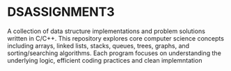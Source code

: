 # DSASSIGNMENT3
A collection of data structure implementations and problem solutions written in C/C++. This repository explores core computer science concepts including arrays, linked lists, stacks, queues, trees, graphs, and sorting/searching algorithms. Each program focuses on understanding the underlying logic, efficient coding practices and clean implemntation
